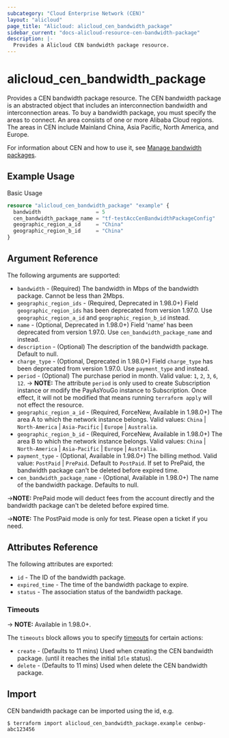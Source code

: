 ```yaml
---
subcategory: "Cloud Enterprise Network (CEN)"
layout: "alicloud"
page_title: "Alicloud: alicloud_cen_bandwidth_package"
sidebar_current: "docs-alicloud-resource-cen-bandwidth-package"
description: |-
  Provides a Alicloud CEN bandwidth package resource.
---
```


# alicloud\_cen_bandwidth_package

Provides a CEN bandwidth package resource. The CEN bandwidth package is an abstracted object that includes an interconnection bandwidth and interconnection areas. To buy a bandwidth package, you must specify the areas to connect. An area consists of one or more Alibaba Cloud regions. The areas in CEN include Mainland China, Asia Pacific, North America, and Europe.

For information about CEN and how to use it, see [Manage bandwidth packages](https://www.alibabacloud.com/help/doc-detail/65982.htm).

## Example Usage

Basic Usage

```terraform
resource "alicloud_cen_bandwidth_package" "example" {
  bandwidth                  = 5
  cen_bandwidth_package_name = "tf-testAccCenBandwidthPackageConfig"
  geographic_region_a_id     = "China"
  geographic_region_b_id     = "China"
}
```
## Argument Reference

The following arguments are supported:

* `bandwidth` - (Required) The bandwidth in Mbps of the bandwidth package. Cannot be less than 2Mbps.
* `geographic_region_ids` - (Required, Deprecated in 1.98.0+) Field `geographic_region_ids` has been deprecated from version 1.97.0. Use `geographic_region_a_id` and `geographic_region_b_id` instead.
* `name` - (Optional, Deprecated in 1.98.0+) Field 'name' has been deprecated from version 1.97.0. Use `cen_bandwidth_package_name` and instead.
* `description` - (Optional) The description of the bandwidth package. Default to null.
* `charge_type` - (Optional, Deprecated in 1.98.0+) Field `charge_type` has been deprecated from version 1.97.0. Use `payment_type` and instead.
* `period` - (Optional) The purchase period in month. Valid value: `1`, `2`, `3`, `6`, `12`.
-> **NOTE:** The attribute `period` is only used to create Subscription instance or modify the PayAsYouGo instance to Subscription. Once effect, it will not be modified that means running `terraform apply` will not effect the resource.
* `geographic_region_a_id` - (Required, ForceNew, Available in 1.98.0+) The area A to which the network instance belongs. Valid values: `China` | `North-America` | `Asia-Pacific` | `Europe` | `Australia`.
* `geographic_region_b_id` - (Required, ForceNew, Available in 1.98.0+) The area B to which the network instance belongs. Valid values: `China` | `North-America` | `Asia-Pacific` | `Europe` | `Australia`.
* `payment_type` - (Optional, Available in 1.98.0+) The billing method. Valid value: `PostPaid` | `PrePaid`. Default to `PostPaid`. If set to PrePaid, the bandwidth package can't be deleted before expired time.
* `cen_bandwidth_package_name` - (Optional, Available in 1.98.0+) The name of the bandwidth package. Defaults to null.

->**NOTE:** PrePaid mode will deduct fees from the account directly and the bandwidth package can't be deleted before expired time. 

->**NOTE:** The PostPaid mode is only for test. Please open a ticket if you need.

## Attributes Reference

The following attributes are exported:

* `id` - The ID of the bandwidth package.
* `expired_time` - The time of the bandwidth package to expire.
* `status` - The association status of the bandwidth package.

### Timeouts

-> **NOTE:** Available in 1.98.0+.

The `timeouts` block allows you to specify [timeouts](https://www.terraform.io/docs/configuration-0-11/resources.html#timeouts) for certain actions:

* `create` - (Defaults to 11 mins) Used when creating the CEN bandwidth package. (until it reaches the initial `Idle` status).
* `delete` - (Defaults to 11 mins) Used when delete the CEN bandwidth package.

## Import

CEN bandwidth package can be imported using the id, e.g.

```
$ terraform import alicloud_cen_bandwidth_package.example cenbwp-abc123456
```


